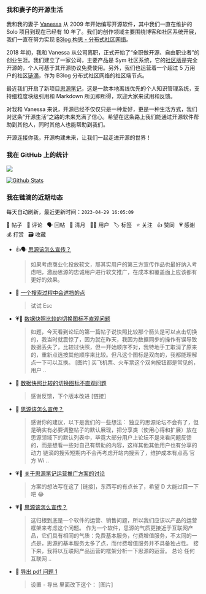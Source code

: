 ### 我和妻子的开源生活

我和我的妻子 [Vanessa](https://github.com/Vanessa219) 从 2009 年开始编写开源软件，其中我们一直在维护的 Solo 项目到现在已经有 10 年了。我们的创作领域主要围绕博客和社区系统开展，我们一直在努力实现 [B3log 构思 - 分布式社区网络](https://ld246.com/article/1546941897596)。

2018 年初，我和 Vanessa 从公司离职，正式开始了“全职做开源、自由职业者”的创业生涯。我们建立了一家公司，主要产品是 Sym 社区系统，它的[社区版](https://github.com/88250/symphony)是完全开源的，个人可基于其开源协议免费使用。另外，我们也运营着一个超过 5 万用户的社区[链滴](https://ld246.com)，作为 B3log 分布式社区网络的社区端节点。

最近我们开启了新项目[思源笔记](https://github.com/siyuan-note/siyuan)，这是一款本地离线优先的个人知识管理系统，支持细粒度块级引用和 Markdown 所见即所得，欢迎大家来试用和反馈。

对我和 Vanessa 来说，开源已经不仅仅只是一种爱好，更是一种生活方式，我们对这条“开源生活”之路的未来充满了信心。希望在这条路上我们能通过开源软件帮助到其他人，同时其他人也能帮助到我们。

开源连接你我，开源构建未来，让我们一起走进开源的世界！

### 我在 GitHub 上的统计

<a title="Hits" target="_blank" href="https://github.com/88250/88250"><img src="https://hits.b3log.org/88250/88250.svg"></a>

[![Github Stats](https://github-readme-stats.vercel.app/api?username=88250&theme=tokyonight&show_icons=true)](https://github.com/88250)

<!--events start -->

### 我在链滴的近期动态

每天自动刷新，最近更新时间：`2023-04-29 16:05:09`

📝 帖子 &nbsp; 💬 评论 &nbsp; 🗣 回帖 &nbsp; 🌙 清月 &nbsp; 👨‍💻 用户 &nbsp; 🏷️ 标签 &nbsp; ⭐️ 关注 &nbsp; 👍 赞同 &nbsp; 💗 感谢 &nbsp; 💰 打赏 &nbsp; 🗃 收藏

* 👍🗣 [思源该怎么宣传？](https://ld246.com/article/1682688779751/comment/1682692409650#comments)

  > 如果考虑商业化投放软文，那其实用户的第三方宣传作品也最好纳入考虑吧，激励思源的忠诚用户进行软文推广，在成本和覆盖面上应该都有更好的效果。
* 💬 [一个搜索过程中会遮挡的点](https://ld246.com/article/1682691353445/comment/1682692523574#comments)

  > 试试 Esc
* 💗📝 [数据快照比较的切换图标不直观问题](https://ld246.com/article/1682691038370)

  > 如题，今天看到论坛的第一篇帖子说快照比较那个箭头是可以点击切换的，我当时就震惊了，因为就在昨天，我因为数据同步的操作有误导致数据丢失了，比较过快照，但一开始顺序不对，我特地手工取消了原来的，重新点选按其他顺序来比较。但凡这个图标是双向的，我都能理解点一下可以互换。 [图片] 买飞机票、火车票这个双向按钮都是常见的，用户 ..
* 💬 [数据快照比较的切换图标不直观问题](https://ld246.com/article/1682691038370/comment/1682692478996#comments)

  > 感谢反馈，下个版本改进 [链接]
* 💬 [思源该怎么宣传？](https://ld246.com/article/1682688779751/comment/1682692409650#comments)

  > 感谢你的建议，以下是我们的一些想法： 独立的思源论坛不会有了，但是确实有必要调整帖子的默认展现，把分享类（使用心得和扩展）放在思源领域下的默认列表中，毕竟大部分用户上论坛不是来看问题反馈的，而是想看一些对自己有帮助的内容，这样其他其他用户也有分享的动力 链滴的搜索短期内不会再考虑开站内搜索了，维护成本有点高 官方 Wi ..
* 💗💬 [关于思源笔记运营推广方案的讨论](https://ld246.com/article/1682593637581/comment/1682688974707#comments)

  > 方案的想法写在这了 [链接]，东西写的有点长了，希望 D 大能过目一下吧 😂
* 💗📝 [思源该怎么宣传？](https://ld246.com/article/1682688779751)

  > 这归根到底是一个软件的运营、销售问题，所以我们应该以产品的运营框架来考虑这个问题。 作为一个软件，思源的气质更接近于互联网产品，它们具有相同的气质：免费基本服务，付费增值服务，不太同的一点是，思源的基本服务太多了点，而付费增值服务并不具备独占性。 接下来，我将以互联网产品运营的框架分析一下思源的运营。 总论 任何互联网 ..
* 💬 [导出 pdf 问题 1](https://ld246.com/article/1682599371389/comment/1682686891166#comments)

  > 设置 - 导出 里面改下这个： [图片]


<!--events end -->
